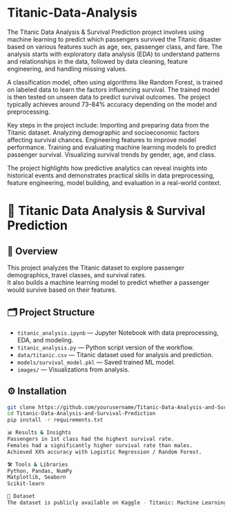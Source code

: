 # Titanic-Data-Analysis
The Titanic Data Analysis & Survival Prediction project involves using machine learning to predict which passengers survived the Titanic disaster based on various features such as age, sex, passenger class, and fare. The analysis starts with exploratory data analysis (EDA) to understand patterns and relationships in the data, followed by data cleaning, feature engineering, and handling missing values.

A classification model, often using algorithms like Random Forest, is trained on labeled data to learn the factors influencing survival. The trained model is then tested on unseen data to predict survival outcomes. The project typically achieves around 73–84% accuracy depending on the model and preprocessing.

Key steps in the project include:
Importing and preparing data from the Titanic dataset.
Analyzing demographic and socioeconomic factors affecting survival chances.
Engineering features to improve model performance.
Training and evaluating machine learning models to predict passenger survival.
Visualizing survival trends by gender, age, and class.

The project highlights how predictive analytics can reveal insights into historical events and demonstrates practical skills in data preprocessing, feature engineering, model building, and evaluation in a real-world context.

# 🚢 Titanic Data Analysis & Survival Prediction

## 📌 Overview
This project analyzes the Titanic dataset to explore passenger demographics, travel classes, and survival rates.  
It also builds a machine learning model to predict whether a passenger would survive based on their features.

## 🗂 Project Structure
- `titanic_analysis.ipynb` — Jupyter Notebook with data preprocessing, EDA, and modeling.
- `titanic_analysis.py` — Python script version of the workflow.
- `data/titanic.csv` — Titanic dataset used for analysis and prediction.
- `models/survival_model.pkl` — Saved trained ML model.
- `images/` — Visualizations from analysis.

## ⚙️ Installation
```bash
git clone https://github.com/yourusername/Titanic-Data-Analysis-and-Survival-Prediction.git
cd Titanic-Data-Analysis-and-Survival-Prediction
pip install -r requirements.txt

📊 Results & Insights
Passengers in 1st class had the highest survival rate.
Females had a significantly higher survival rate than males.
Achieved XX% accuracy with Logistic Regression / Random Forest.

🛠 Tools & Libraries
Python, Pandas, NumPy
Matplotlib, Seaborn
Scikit-learn

📜 Dataset
The dataset is publicly available on Kaggle - Titanic: Machine Learning from Disaster.
